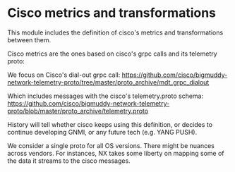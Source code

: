 # Cisco metrics and transformations

This module includes the definition of cisco's metrics and transformations between them.

Cisco metrics are the ones based on cisco's grpc calls and its telemetry proto:

We focus on Cisco's dial-out grpc call:
https://github.com/cisco/bigmuddy-network-telemetry-proto/tree/master/proto_archive/mdt_grpc_dialout

Which includes messages with the cisco's telemetry.proto schema:
https://github.com/cisco/bigmuddy-network-telemetry-proto/blob/master/proto_archive/telemetry.proto

History will tell whether cisco keeps using this definition, or decides to continue developing GNMI, or any future tech (e.g. YANG PUSH).

We consider a single proto for all OS versions. There might be nuances across vendors. For instances, NX takes some liberty on mapping some of the data it streams to the cisco messages.
